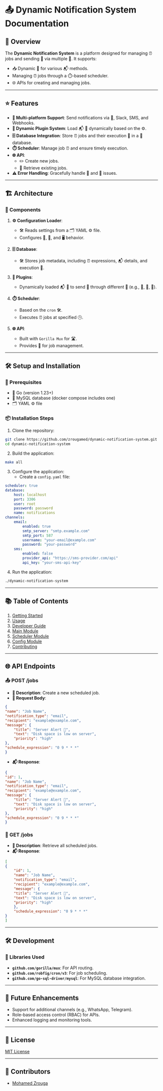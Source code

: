 # 📤 Dynamic Notification System Documentation

## 📝 Overview

The **Dynamic Notification System** is a platform designed for managing ⏰ jobs and sending 📧 via multiple 📡. It supports:

- 📥 Dynamic 🔌 for various 📬 methods.
- Managing ⏰ jobs through a ⏱️-based scheduler.
- 🌐 APIs for creating and managing jobs.

---

## ⭐ Features

- **🔄 Multi-platform Support**: Send notifications via 📧, Slack, SMS, and Webhooks.
- **🔌 Dynamic Plugin System**: Load 📬 🔌 dynamically based on the ⚙️.
- **🗄️ Database Integration**: Store ⏰ jobs and their execution 📜 in a 🐬 database.
- **⏱️ Scheduler**: Manage job ⏰ and ensure timely execution.
- **🌐 API**:
    - ✏️ Create new jobs.
    - 📄 Retrieve existing jobs.
- **⚠️ Error Handling**: Gracefully handle 🚨 and 🔗 issues.

---

## 🏗️ Architecture
### 🧩 Components
1. **⚙️ Configuration Loader**:

    - 🛠️ Reads settings from a 🗂️ YAML ⚙️ file.
    - Configures 🐬, 🔌, and 🖥️ behavior.

2. **🗄️ Database**:

    - 🛠️ Stores job metadata, including ⏰ expressions, 📬 details, and execution 📜.

3. **🔌 Plugins**:

    - Dynamically loaded 📬 🔌 to send 📨 through different 📡 (e.g., 📧, 📩, 💬).

4. **⏱️ Scheduler**:

    - Based on the `cron` 🛠️.
    - Executes ⏰ jobs at specified 🕒.

5. **🌐 API**:

    - Built with `Gorilla Mux` for 🛣️.
    - Provides 🔗 for job management.

---

## 🛠️ Setup and Installation

### 🧾 Prerequisites
- 🐹 Go (version 1.23+)
- 🐬 MySQL database (docker compose includes one)
- 🗂️ YAML ⚙️ file

### 📦 Installation Steps
1. Clone the repository:
```bash
git clone https://github.com/zrougamed/dynamic-notification-system.git
cd dynamic-notification-system
```
2. Build the application:
```bash
make all
```
3. Configure the application:
   - Create a `config.yaml` file:

```yaml
scheduler: true
database:
    host: localhost
    port: 3306
    user: root
    password: password
    name: notifications
channels:
    email:
        enabled: true
        smtp_server: "smtp.example.com"
        smtp_port: 587
        username: "your-email@example.com"
        password: "your-password"
    sms:
        enabled: false
        provider_api: "https://sms-provider.com/api"
        api_key: "your-sms-api-key"
```
4. Run the application:
```bash
./dynamic-notification-system
```

---

## 📚 Table of Contents
1. [Getting Started](getting_started.md)
2. [Usage](usage.md)
3. [Developer Guide](developer_guide.md)
4. [Main Module](technical_docs/main.md)
5. [Scheduler Module](technical_docs/scheduler.md)
6. [Config Module](technical_docs/config.md)
7. [Contributing](contributing.md)

---

## 🌐 API Endpoints

### **📤 POST /jobs**

- **📄 Description**: Create a new scheduled job.
- **📝 Request Body**:
```json
{
"name": "Job Name",
"notification_type": "email",
"recipient": "example@example.com",
"message": {
    "title": "Server Alert 🚨",
    "text": "Disk space is low on server",
    "priority": "high"
},
"schedule_expression": "0 9 * * *"
}
```
- **📬 Response**:
```json
{
"id": 1,
"name": "Job Name",
"notification_type": "email",
"recipient": "example@example.com",
"message": {
    "title": "Server Alert 🚨",
    "text": "Disk space is low on server",
    "priority": "high"
},
"schedule_expression": "0 9 * * *"
}
```

### **📄 GET /jobs**
- **📄 Description**: Retrieve all scheduled jobs.
- **📬 Response**:
```json
[
{
    "id": 1,
    "name": "Job Name",
    "notification_type": "email",
    "recipient": "example@example.com",
    "message": {
    "title": "Server Alert 🚨",
    "text": "Disk space is low on server",
    "priority": "high"
    },
    "schedule_expression": "0 9 * * *"
}
]
```

---

## 🛠️ Development

### 🔑 Libraries Used
- **`github.com/gorilla/mux`**: For API routing.
- **`github.com/robfig/cron/v3`**: For job scheduling.
- **`github.com/go-sql-driver/mysql`**: For MySQL database integration.

---

## 🚀 Future Enhancements
- Support for additional channels (e.g., WhatsApp, Telegram).
- Role-based access control (RBAC) for APIs.
- Enhanced logging and monitoring tools.

---

## 📜 License
[MIT License](https://github.com/zrougamed/dynamic-notification-system/blob/main/LICENSE)

---

## 👥 Contributors
- [Mohamed Zrouga](https://github.com/zrougamed)

